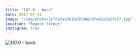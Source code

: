 ```yaml
---
title: "187.0 - back"
date: 2017-07-31
image: "/img/photo/3cfdafaa3616c50bbeb8fe42a5b2fe57.jpg"
location: "Regent Street"
instagram: true
---
```


![187.0 - back](/img/photo/3cfdafaa3616c50bbeb8fe42a5b2fe57.jpg)
